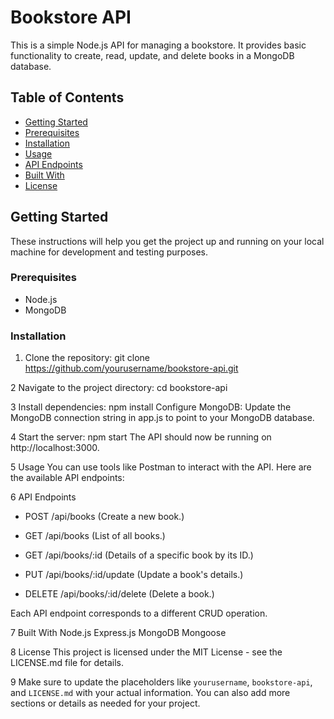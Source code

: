 # Bookstore API

This is a simple Node.js API for managing a bookstore. It provides basic functionality to create, read, update, and delete books in a MongoDB database.

## Table of Contents

- [Getting Started](#getting-started)
- [Prerequisites](#prerequisites)
- [Installation](#installation)
- [Usage](#usage)
- [API Endpoints](#api-endpoints)
- [Built With](#built-with)
- [License](#license)

## Getting Started

These instructions will help you get the project up and running on your local machine for development and testing purposes.

### Prerequisites

- Node.js
- MongoDB

### Installation

1. Clone the repository:
   git clone https://github.com/yourusername/bookstore-api.git

2 Navigate to the project directory:
cd bookstore-api

3 Install dependencies:
npm install
Configure MongoDB: Update the MongoDB connection string in app.js to point to your MongoDB database.

4 Start the server:
npm start
The API should now be running on http://localhost:3000.

5 Usage
You can use tools like Postman to interact with the API. Here are the available API endpoints:

6 API Endpoints

* POST /api/books  (Create a new book.)                                                                                                                                                                                                                 
* GET /api/books   (List of all books.)

* GET /api/books/:id   (Details of a specific book by its ID.)

* PUT /api/books/:id/update  (Update a book's details.)

* DELETE /api/books/:id/delete  (Delete a book.)

Each API endpoint corresponds to a different CRUD operation.


7 Built With
Node.js
Express.js
MongoDB
Mongoose

8 License
This project is licensed under the MIT License - see the LICENSE.md file for details.

9 Make sure to update the placeholders like `yourusername`, `bookstore-api`, and `LICENSE.md` with your actual information. You can also add more sections or details as needed for your project.
